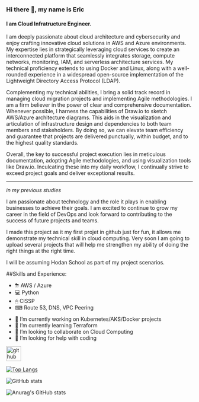 <!--
**esolace88/esolace88** is a ✨ _special_ ✨ repository because its `README.md` (this file) appears on your GitHub profile.

Here are some ideas to get you started:

- 🔭 I’m currently working on ...
- 🌱 I’m currently learning ...
- 👯 I’m looking to collaborate on ...
- 🤔 I’m looking for help with ...
- 💬 Ask me about ...
- 📫 How to reach me: ...
- 😄 Pronouns: ...
- ⚡ Fun fact: ...
-->

<!--![I am Cloud Computing Engineer.] (<Enter URL of Pic>)-->

### Hi there 👋, my name is Eric
#### I am Cloud Infratructure Engineer.

I am deeply passionate about cloud architecture and cybersecurity and enjoy crafting innovative cloud solutions in AWS and Azure environments. My expertise lies in strategically leveraging cloud services to create an interconnected platform that seamlessly integrates storage, compute networks, monitoring, IAM, and serverless architecture services. My technical proficiency extends to using Docker and Linux, along with a well-rounded experience in a widespread open-source implementation of the Lightweight Directory Access Protocol (LDAP).

Complementing my technical abilities, I bring a solid track record in managing cloud migration projects and implementing Agile methodologies. I am a firm believer in the power of clear and comprehensive documentation. Whenever possible, I harness the capabilities of Draw.io to sketch AWS/Azure architecture diagrams. This aids in the visualization and articulation of infrastructure design and dependencies to both team members and stakeholders. By doing so, we can elevate team efficiency and guarantee that projects are delivered punctually, within budget, and to the highest quality standards.

Overall, the key to successful project execution lies in meticulous documentation, adopting Agile methodologies, and using visualization tools like Draw.io. Inculcating these into my daily workflow, I continually strive to exceed project goals and deliver exceptional results.


-------------
*in my previous studies*

I am passionate about technology and the role it plays in enabling businesses to achieve their goals. I am excited to continue to grow my career in the field of DevOps and look forward to contributing to the success of future projects and teams.


I made this project as it my first projet in github just for fun, it allows me demonstrate my technical skill in cloud computing. Very soon I am going to upload several projects that will help me strengthen my ability of doing the right things at the right time. 

I will be assuming Hodan School as part of my project scenarios. 

##Skills and Experience: 
* ⛈ AWS / Azure
* 💻 Python
* 🖱 CISSP
* ⌨ Route 53, DNS, VPC Peering

- 🔭 I’m currently working on Kubernetes/AKS/Docker projects
- 🌱 I’m currently learning Terraform 
- 👯 I’m looking to collaborate on Cloud Computing 
- 🤔 I’m looking for help with coding 


[<img src='https://cdn.jsdelivr.net/npm/simple-icons@3.0.1/icons/github.svg' alt='github' height='40'>](https://github.com/MoRoble)  

<!--<a href='https://archiveprogram.github.com/'><img src='https://raw.githubusercontent.com/acervenky/animated-github-badges/master/assets/acbadge.gif' width='40' height='40'></a> -->

[![Top Langs](https://github-readme-stats.vercel.app/api/top-langs/?username=esolace88)](https://github.com/anuraghazra/github-readme-stats)

![GitHub stats](https://github-readme-stats.vercel.app/api?username=esolace88&show_icons=true)  


![Anurag's GitHub stats](https://github-readme-stats.vercel.app/api?username=esolace88&theme=darcula&show_icons=true)
